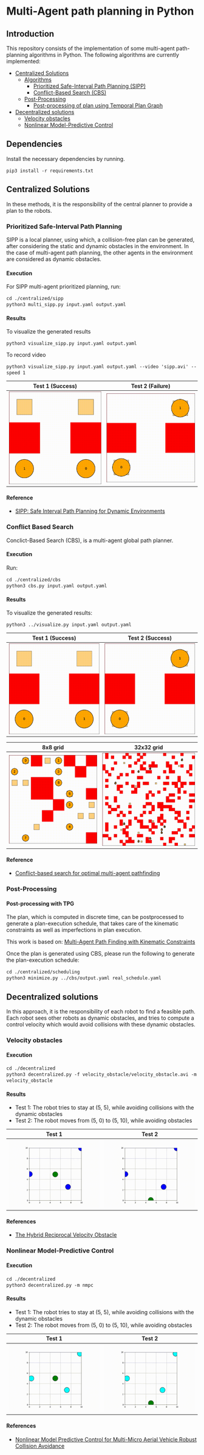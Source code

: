 # Multi-Agent path planning in Python

## Introduction

This repository consists of the implementation of some multi-agent path-planning algorithms in Python. The following algorithms are currently implemented:

- [Centralized Solutions](#centralized-solutions)
   - [Algorithms](Algorithms)
      - [Prioritized Safe-Interval Path Planning (SIPP)](#prioritized-safe-interval-path-planning)
      - [Conflict-Based Search (CBS)](#conflict-based-search)
   - [Post-Processing](#post-processing)
      - [Post-processing of plan using Temporal Plan Graph](#post-processing-with-tpg)
- [Decentralized solutions](#decentralized-solutions)
   - [Velocity obstacles](#velocity-obstacles)
   - [Nonlinear Model-Predictive Control](#nonlinear-model-predictive-control)

## Dependencies

Install the necessary dependencies by running.

```shell
pip3 install -r requirements.txt
```

## Centralized Solutions

In these methods, it is the responsibility of the central planner to provide a plan to the robots.

### Prioritized Safe-Interval Path Planning

SIPP is a local planner, using which, a collision-free plan can be generated, after considering the static and dynamic obstacles in the environment. In the case of multi-agent path planning, the other agents in the environment are considered as dynamic obstacles. 

#### Execution

For SIPP multi-agent prioritized planning, run:

``` 
cd ./centralized/sipp
python3 multi_sipp.py input.yaml output.yaml
```

#### Results

To visualize the generated results

``` 
python3 visualize_sipp.py input.yaml output.yaml 
```

To record video

``` 
python3 visualize_sipp.py input.yaml output.yaml --video 'sipp.avi' --speed 1
```

|            Test 1 (Success)            |            Test 2 (Failure)            |
|:--------------------------------------:|:--------------------------------------:|
| ![Success](./centralized/sipp/results/success.gif) | ![Failure](./centralized/sipp/results/failure.gif)|

#### Reference

- [SIPP: Safe Interval Path Planning for Dynamic Environments](https://www.cs.cmu.edu/~maxim/files/sipp_icra11.pdf)

### Conflict Based Search

Conclict-Based Search (CBS), is a multi-agent global path planner.

#### Execution

Run:

``` 
cd ./centralized/cbs
python3 cbs.py input.yaml output.yaml
```

#### Results

To visualize the generated results:

``` shell
python3 ../visualize.py input.yaml output.yaml
```

|           Test 1 (Success)           |           Test 2 (Success)           |
|:------------------------------------:|:------------------------------------:|
|![Success](./centralized/cbs/results/test_2.gif) | ![Failure](./centralized/cbs/results/test_1.gif)|

|               8x8 grid              |              32x32 grid             |
|:-----------------------------------:|:-----------------------------------:|
| ![Test 3](./centralized/cbs/results/test_3.gif) | ![Test 4](./centralized/cbs/results/test_4.gif)|

#### Reference

- [Conflict-based search for optimal multi-agent pathfinding](https://www.sciencedirect.com/science/article/pii/S0004370214001386)

### Post-Processing

#### Post-processing with TPG

The plan, which is computed in discrete time, can be postprocessed to generate a plan-execution schedule, that takes care of the kinematic constraints as well as imperfections in plan execution.

This work is based on: [Multi-Agent Path Finding with Kinematic Constraints](https://www.aaai.org/ocs/index.php/ICAPS/ICAPS16/paper/view/13183/12711)

Once the plan is generated using CBS, please run the following to generate the plan-execution schedule:

``` shell
cd ./centralized/scheduling
python3 minimize.py ../cbs/output.yaml real_schedule.yaml
```

## Decentralized solutions

In this approach, it is the responsibility of each robot to find a feasible path. Each robot sees other robots as dynamic obstacles, and tries to compute a control velocity which would avoid collisions with these dynamic obstacles.

### Velocity obstacles

#### Execution

```shell
cd ./decentralized
python3 decentralized.py -f velocity_obstacle/velocity_obstacle.avi -m velocity_obstacle
```

#### Results

- Test 1: The robot tries to stay at (5, 5), while avoiding collisions with the dynamic obstacles
- Test 2: The robot moves from (5, 0) to (5, 10), while avoiding obstacles

| Test 1|Test 2|
| :------------: | :------------: |
|![Test1](./decentralized/velocity_obstacle/velocity_obstacle_1.gif)|![Test2](./decentralized/velocity_obstacle/velocity_obstacle_2.gif)|

#### References

- [The Hybrid Reciprocal Velocity Obstacle](http://gamma.cs.unc.edu/HRVO/HRVO-T-RO.pdf)

### Nonlinear Model-Predictive Control

#### Execution

```shell
cd ./decentralized
python3 decentralized.py -m nmpc
```

#### Results

- Test 1: The robot tries to stay at (5, 5), while avoiding collisions with the dynamic obstacles
- Test 2: The robot moves from (5, 0) to (5, 10), while avoiding obstacles

| Test 1|Test 2|
| :------------: | :------------: |
|![Test1](./decentralized/nmpc/nmpc_1.gif)|![Test2](./decentralized/nmpc/nmpc_2.gif)|

#### References

- [Nonlinear Model Predictive Control for Multi-Micro Aerial Vehicle Robust Collision Avoidance](https://arxiv.org/abs/1703.01164)
